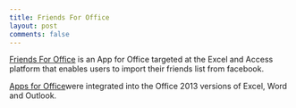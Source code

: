 ```yaml
---
title: Friends For Office
layout: post
comments: false
---
```

[Friends For Office](http://office.microsoft.com/en-us/store/friends-for-office-WA104092366.aspx) is an App for Office targeted at the Excel and Access platform that enables users to import their friends list from facebook. 

[Apps for Office](http://msdn.microsoft.com/en-US/office/dn448457)were integrated into the Office 2013 versions of Excel, Word and Outlook. 